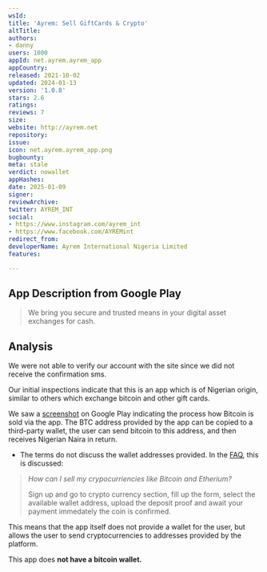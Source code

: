 ```yaml
---
wsId: 
title: 'Ayrem: Sell GiftCards & Crypto'
altTitle: 
authors:
- danny
users: 1000
appId: net.ayrem.ayrem_app
appCountry: 
released: 2021-10-02
updated: 2024-01-13
version: '1.0.8'
stars: 2.6
ratings: 
reviews: 7
size: 
website: http://ayrem.net
repository: 
issue: 
icon: net.ayrem.ayrem_app.png
bugbounty: 
meta: stale
verdict: nowallet
appHashes: 
date: 2025-01-09
signer: 
reviewArchive: 
twitter: AYREM_INT
social:
- https://www.instagram.com/ayrem_int
- https://www.facebook.com/AYREMint
redirect_from: 
developerName: Ayrem International Nigeria Limited
features: 

---
```


## App Description from Google Play 

>  We bring you secure and trusted means in your digital asset exchanges for cash.

## Analysis 

We were not able to verify our account with the site since we did not receive the confirmation sms. 

Our initial inspections indicate that this is an app which is of Nigerian origin, similar to others which exchange bitcoin and other gift cards. 

We saw a [screenshot](https://play-lh.googleusercontent.com/J_VKJhbX7vtXu8XBrXh_Y-w7duBNTuLKnEbHAhSTP2nEbgk-DgTPB3vBiKf7yae966M=w2560-h1440) on Google Play indicating the process how Bitcoin is sold via the app. The BTC address provided by the app can be copied to a third-party wallet, the user can send bitcoin to this address, and then receives Nigerian Naira in return.

- The terms do not discuss the wallet addresses provided. In the [FAQ](https://ayrem.net/faq.html), this is discussed: 

> *How can I sell my crypocurriencies like Bitcoin and Etherium?*
>
> Sign up and go to crypto currency section, fill up the form, select the available wallet address, upload the deposit proof and await your payment immedately the coin is confirmed.

This means that the app itself does not provide a wallet for the user, but allows the user to send cryptocurrencies to addresses provided by the platform. 

This app does **not have a bitcoin wallet.**
